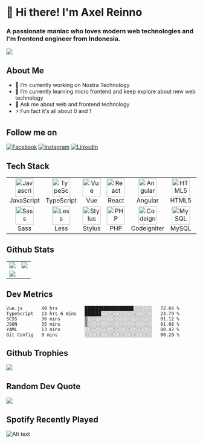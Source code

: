 <h1 align="left" >👋 Hi there! I'm Axel Reinno</h1>
<h3 align="left">A passionate maniac who loves modern web technologies and I'm frontend engineer from Indonesia.</h3>

[![](https://visitcount.itsvg.in/api?id=axelreinno&icon=0&color=0)](https://visitcount.itsvg.in)

<h2 align="left">About Me</h2>

-   🔭 I’m currently working on Nostra Technology
-   🌱 I’m currently learning micro frontend and keep explore about new web technology
-   💬 Ask me about web and frontend technology
-   ⚡ Fun fact it's all about 0 and 1

<h2 align="left">Follow me on</h2>

[![Facebook](https://img.shields.io/badge/Facebook-%231877F2.svg?style=for-the-badge&logo=Facebook&logoColor=white)](https://facebook.com/axellreinno) [![Instagram](https://img.shields.io/badge/Instagram-%23E4405F.svg?style=for-the-badge&logo=Instagram&logoColor=white)](https://instagram.com/axellreinno) [![LinkedIn](https://img.shields.io/badge/LinkedIn-%230077B5.svg?style=for-the-badge&logo=linkedin&logoColor=white)](https://linkedin.com/in/axelreinno)

<h2 align="left" id="tech-stack">Tech Stack</h2>

<table>
  <tr>
    <td align="center" width="96">
      <a href="#tech-stack">
        <img src="https://cdn.jsdelivr.net/gh/devicons/devicon/icons/javascript/javascript-original.svg" width="48" height="48" alt="Javascript" />
      </a>
      <br>JavaScript
    </td>
    <td align="center" width="96">
      <a href="#tech-stack">
        <img src="https://cdn.jsdelivr.net/gh/devicons/devicon/icons/typescript/typescript-original.svg" width="48" height="48" alt="TypeScript" />
      </a>
      <br>TypeScript
    </td>
    <td align="center" width="96">
      <a href="#tech-stack">
        <img src="https://cdn.jsdelivr.net/gh/devicons/devicon/icons/vuejs/vuejs-original.svg" width="48" height="48" alt="Vue" />
      </a>
      <br>Vue
    </td>
    <td align="center" width="96">
      <a href="#tech-stack">
        <img src="https://cdn.jsdelivr.net/gh/devicons/devicon/icons/react/react-original.svg" width="48" height="48" alt="React" />
      </a>
      <br>React
    </td>
    <td align="center" width="96">
      <a href="#tech-stack">
        <img src="https://cdn.jsdelivr.net/gh/devicons/devicon/icons/angularjs/angularjs-original.svg" width="48" height="48" alt="Angular" />
      </a>
      <br>Angular
    </td>
    <td align="center" width="96">
      <a href="#tech-stack">
        <img src="https://cdn.jsdelivr.net/gh/devicons/devicon/icons/html5/html5-original.svg" width="48" height="48" alt="HTML5" />
      </a>
      <br>HTML5
    </td>
    <td align="center" width="96">
      <a href="#tech-stack" >
        <img src="https://cdn.jsdelivr.net/gh/devicons/devicon/icons/css3/css3-original.svg" width="48" height="48" alt="CSS3" />
      </a>
      <br>CSS3
    </td>
    <td align="center" width="96">
      <a href="#tech-stack">
        <img src="https://cdn.jsdelivr.net/gh/devicons/devicon/icons/nuxtjs/nuxtjs-original.svg" width="48" height="48" alt="Bootstrap" />
      </a>
      <br>Nuxt
    </td>
    <td align="center" width="96">
      <a href="#tech-stack">
        <img src="https://cdn.jsdelivr.net/gh/devicons/devicon/icons/jquery/jquery-original.svg" width="48" height="48" alt="Jquery" />
      </a>
      <br>JQuery
    </td>
  </tr>
  <tr>
    <td align="center" width="96"> 
      <a href="#tech-stack" >
        <img src="https://cdn.jsdelivr.net/gh/devicons/devicon/icons/sass/sass-original.svg" width="48" height="48" alt="Sass" />
      </a>
      <br>Sass
    </td>
    <td align="center" width="96">
      <a href="#tech-stack" >
        <img src="https://cdn.jsdelivr.net/gh/devicons/devicon/icons/less/less-plain-wordmark.svg" width="48" height="48" alt="Less" />
      </a>
      <br>Less
    </td>
    <td align="center" width="96">
      <a href="#tech-stack">
        <img src="https://cdn.jsdelivr.net/gh/devicons/devicon/icons/stylus/stylus-original.svg" width="48" height="48" alt="Stylus" />
      </a>
      <br>Stylus
    </td>
    <td align="center" width="96">
      <a href="#tech-stack">
        <img src="https://cdn.jsdelivr.net/gh/devicons/devicon/icons/php/php-original.svg" width="48" height="48" alt="PHP" />
      </a>
      <br>PHP
    </td>
    <td align="center" width="96">
      <a href="#tech-stack">
        <img src="https://cdn.jsdelivr.net/gh/devicons/devicon/icons/codeigniter/codeigniter-plain.svg" width="48" height="48" alt="Codeigniter" />
      </a>
      <br>Codeigniter
    </td>
    <td align="center" width="96">
      <a href="#tech-stack">
        <img src="https://cdn.jsdelivr.net/gh/devicons/devicon/icons/mysql/mysql-original.svg" width="48" height="48" alt="MySQL" />
      </a>
      <br>MySQL
    </td>
    <td align="center" width="96">
      <a href="#tech-stack" >
        <img src="https://cdn.jsdelivr.net/gh/devicons/devicon/icons/apache/apache-original.svg" width="48" height="48" alt="Apache" />
      </a>
      <br>Apache
    </td>
    <td align="center" width="96">
      <a href="#tech-stack" >
        <img src="https://cdn.jsdelivr.net/gh/devicons/devicon/icons/nginx/nginx-original.svg" width="48" height="48" alt="Nginx" />
      </a>
      <br>Nginx
    </td>
    <td align="center" width="96">
      <a href="#tech-stack" >
        <img src="https://cdn.jsdelivr.net/gh/devicons/devicon/icons/gulp/gulp-plain.svg" width="48" height="48" alt="Thanos" />
      </a>
      <br>Gulp
    </td>
  </tr>
</table>

<h2 align="left" id="github-stats">Github Stats</h2>

<table>
  <tr>
    <td>
      <a href="https://github.com/anuraghazra/github-readme-stats">
        <img src="https://github-readme-stats.vercel.app/api?username=axelreinno&hide_border=false&include_all_commits=true&count_private=false" />
      </a>
    </td>
    <td>
      <a href="https://github.com/anuraghazra/github-readme-stats">
        <img src="https://github-readme-streak-stats.herokuapp.com/?user=axelreinno&hide_border=false" />
      </a>
    </td>
  </tr>
  <tr>
    <td>
      <a href="https://github.com/anuraghazra/github-readme-stats">
        <img src="https://github-readme-stats.vercel.app/api/top-langs/?username=axelreinno&hide_border=false&include_all_commits=true&count_private=false&layout=compact" />
      </a>
    </td>
  </tr>
</table>

<h2 align="left" id="github-dev-metrics">Dev Metrics</h2>

<!--START_SECTION:waka-->

```text
Vue.js       40 hrs          ██████████████████░░░░░░░   72.64 %
TypeScript   13 hrs 6 mins   ██████░░░░░░░░░░░░░░░░░░░   23.79 %
SCSS         36 mins         ▒░░░░░░░░░░░░░░░░░░░░░░░░   01.12 %
JSON         35 mins         ▒░░░░░░░░░░░░░░░░░░░░░░░░   01.08 %
YAML         13 mins         ░░░░░░░░░░░░░░░░░░░░░░░░░   00.42 %
Git Config   9 mins          ░░░░░░░░░░░░░░░░░░░░░░░░░   00.29 %
```

<!--END_SECTION:waka-->

<h2 align="left" id="github-trophies">Github Trophies</h2>

![](https://github-profile-trophy.vercel.app/?username=axelreinno&theme=tokyonight&no-frame=false&no-bg=false&margin-w=4)

<h2 align="left" id="random-quotes">Random Dev Quote</h2>

![](https://quotes-github-readme.vercel.app/api?type=horizontal&theme=tokyonight)

<h2 align="left" id="recently-played">Spotify Recently Played</h2>

![Alt text](https://spotify-recently-played-readme.vercel.app/api?user=bz73zlav9qr3k6twq1c88qqao)
